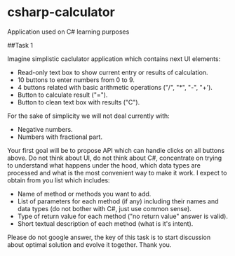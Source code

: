 # csharp-calculator
Application used on C# learning purposes

##Task 1

Imagine simplistic caclulator application which contains next UI elements:
* Read-only text box to show current entry or results of calculation.
* 10 buttons to enter numbers from 0 to 9.
* 4 buttons related with basic arithmetic operations ("/", "*", "-", "+').
* Button to calculate result ("=").
* Button to clean text box with results ("C").

For the sake of simplicity we will not deal currently with:
* Negative numbers.
* Numbers with fractional part.

Your first goal will be to propose API which can handle clicks on all buttons above. 
Do not think about UI, do not think about C#, concentrate on trying to understand what happens under the hood, which data types are processed and what is the most convenient way to make it work.
I expect to obtain from you list which includes:
* Name of method or methods you want to add.
* List of parameters for each method (if any) including their names and data types (do not bother with C#, just use common sense).
* Type of return value for each method ("no return value" answer is valid).
* Short textual description of each method (what is it's intent).

Please do not google answer, the key of this task is to start discussion about optimal solution and evolve it together. Thank you.